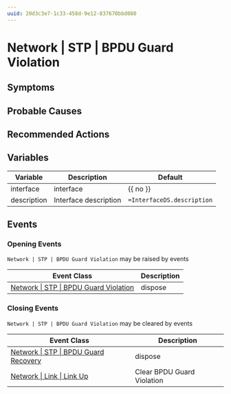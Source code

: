 ```yaml
---
uuid: 20d3c3e7-1c33-458d-9e12-837670bbd080
---
```

# Network | STP | BPDU Guard Violation

## Symptoms

## Probable Causes

## Recommended Actions

## Variables

| Variable    | Description           | Default                    |
| ----------- | --------------------- | -------------------------- |
| interface   | interface             | {{ no }}                   |
| description | Interface description | `=InterfaceDS.description` |

## Events

### Opening Events
`Network | STP | BPDU Guard Violation` may be raised by events

| Event Class                                                                                                 | Description |
| ----------------------------------------------------------------------------------------------------------- | ----------- |
| [Network \| STP \| BPDU Guard Violation](ref://event-classes-reference/network/stp/bpdu-guard-violation.md) | dispose     |

### Closing Events
`Network | STP | BPDU Guard Violation` may be cleared by events

| Event Class                                                                                               | Description                |
| --------------------------------------------------------------------------------------------------------- | -------------------------- |
| [Network \| STP \| BPDU Guard Recovery](ref://event-classes-reference/network/stp/bpdu-guard-recovery.md) | dispose                    |
| [Network \| Link \| Link Up](ref://event-classes-reference/network/link/link-up.md)                       | Clear BPDU Guard Violation |
